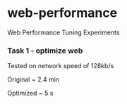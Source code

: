 # web-performance
Web Performance Tuning Experiments

### Task 1 - optimize web
Tested on network speed of 128kb/s

Original ~ 2.4 min

Optimized ~ 5 s